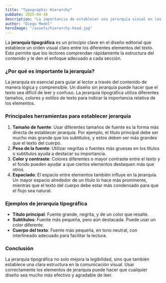 ```yaml
---
title: "Typographic Hierarchy"
pubDate: 2025-04-18
description: "La importancia de establecer una jerarquía visual en los textos para mejorar la comunicación."
author: "Diego Medel"
heroImage: "/assets/hierarchy-head.jpg"
---
```


La **jerarquía tipográfica** es un principio clave en el diseño editorial que establece un orden visual claro entre los diferentes elementos del texto. Esto permite que los lectores comprendan rápidamente la estructura del contenido y le den el enfoque adecuado a cada sección.

### ¿Por qué es importante la jerarquía?

La jerarquía es esencial para guiar al lector a través del contenido de manera lógica y comprensible. Un diseño sin jerarquía puede hacer que el texto sea difícil de leer y confuso. La jerarquía tipográfica utiliza diferentes tamaños, colores y estilos de texto para indicar la importancia relativa de los elementos.

### Principales herramientas para establecer jerarquía

1. **Tamaño de fuente**: Usar diferentes tamaños de fuente es la forma más directa de establecer jerarquía. Por ejemplo, el título principal debe ser mucho más grande que los subtítulos, y estos deben ser más grandes que el texto del cuerpo.
2. **Peso de la fuente**: Utilizar negritas o fuentes más gruesas en los títulos o subtítulos ayuda a destacar su importancia.
3. **Color y contraste**: Colores diferentes o mayor contraste entre el texto y el fondo pueden ayudar a que ciertos elementos destaquen más que otros.
4. **Espaciado**: El espacio entre elementos también influye en la jerarquía. Un mayor espacio alrededor de un título lo hace más prominente, mientras que el texto del cuerpo debe estar más condensado para que el flujo sea natural.

### Ejemplos de jerarquía tipográfica

- **Título principal**: Fuente grande, negrita, y de un color que resalte.
- **Subtítulos**: Fuente más pequeña, pero aún destacada. Puede usar un color diferente.
- **Cuerpo del texto**: Fuente más pequeña, en tono neutral, con interlineado adecuado para facilitar la lectura.

### Conclusión

La jerarquía tipográfica no solo mejora la legibilidad, sino que también establece una clara estructura en la comunicación visual. Usar correctamente los elementos de jerarquía puede hacer que cualquier diseño sea mucho más efectivo y agradable de leer.
